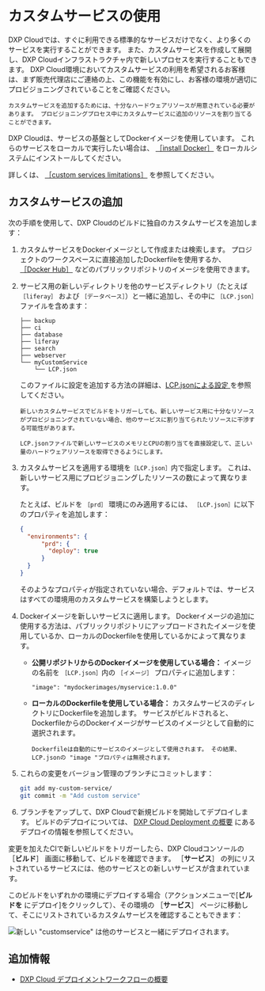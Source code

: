 # カスタムサービスの使用

DXP Cloudでは、すぐに利用できる標準的なサービスだけでなく、より多くのサービスを実行することができます。 また、カスタムサービスを作成して展開し、DXP Cloudインフラストラクチャ内で新しいプロセスを実行することもできます。 DXP Cloud環境においてカスタムサービスの利用を希望されるお客様は、まず販売代理店にご連絡の上、この機能を有効にし、お客様の環境が適切にプロビジョニングされていることをご確認ください。

```{note}
カスタムサービスを追加するためには、十分なハードウェアリソースが用意されている必要があります。 プロビジョニングプロセス中にカスタムサービスに追加のリソースを割り当てることができます。
```

DXP Cloudは、サービスの基盤としてDockerイメージを使用しています。 これらのサービスをローカルで実行したい場合は、 [［install Docker］](https://docs.docker.com/get-docker/) をローカルシステムにインストールしてください。

詳しくは、 [［custom services limitations］](../reference/platform-limitations.md#custom-services) を参照してください。

## カスタムサービスの追加

次の手順を使用して、DXP Cloudのビルドに独自のカスタムサービスを追加します：

1. カスタムサービスをDockerイメージとして作成または検索します。 プロジェクトのワークスペースに直接追加したDockerfileを使用するか、 [［Docker Hub］](https://hub.docker.com/) などのパブリックリポジトリのイメージを使用できます。

1. サービス用の新しいディレクトリを他のサービスディレクトリ（たとえば `［liferay］` および `［データベース］`）と一緒に追加し、その中に `［LCP.json］` ファイルを含めます：

    ```
    ├── backup
    ├── ci
    ├── database
    ├── liferay
    ├── search
    ├── webserver
    └── myCustomService
        └── LCP.json
    ```

    このファイルに設定を追加する方法の詳細は、[LCP.jsonによる設定 ](../reference/configuration-via-lcp-json.md) を参照してください。

    ```{warning}
    新しいカスタムサービスでビルドをトリガーしても、新しいサービス用に十分なリソースがプロビジョニングされていない場合、他のサービスに割り当てられたリソースに干渉する可能性があります。

    LCP.jsonファイルで新しいサービスのメモリとCPUの割り当てを直接設定して、正しい量のハードウェアリソースを取得できるようにします。
    ```

1. カスタムサービスを適用する環境を`［LCP.json］`内で指定します。 これは、新しいサービス用にプロビジョニングしたリソースの数によって異なります。

    たとえば、ビルドを `［prd］` 環境にのみ適用するには、 `［LCP.json］`に以下のプロパティを追加します：

    ```json
    {
      "environments": {
          "prd": {
            "deploy": true
          }
      }
    }
    ```

    そのようなプロパティが指定されていない場合、デフォルトでは、サービスはすべての環境用のカスタムサービスを構築しようとします。

1. Dockerイメージを新しいサービスに適用します。 Dockerイメージの追加に使用する方法は、パブリックリポジトリにアップロードされたイメージを使用しているか、ローカルのDockerfileを使用しているかによって異なります。

    * **公開リポジトリからのDockerイメージを使用している場合：** イメージの名前を `［LCP.json］`内の `［イメージ］` プロパティに追加します：

      ```
      "image": "mydockerimages/myservice:1.0.0"
      ```

    * **ローカルのDockerfileを使用している場合：** カスタムサービスのディレクトリにDockerfileを追加します。 サービスがビルドされると、DockerfileからのDockerイメージがサービスのイメージとして自動的に選択されます。

      ```{note}
      Dockerfileは自動的にサービスのイメージとして使用されます。 その結果、LCP.jsonの "image "プロパティは無視されます。
      ```

1. これらの変更をバージョン管理のブランチにコミットします：

    ```bash
    git add my-custom-service/
    git commit -m "Add custom service"
    ```

1. ブランチをアップして、DXP Cloudで新規ビルドを開始してデプロイします。 ビルドのデプロイについては、 [DXP Cloud Deployment の概要](./overview-of-the-dxp-cloud-deployment-workflow#deploy) にあるデプロイの情報を参照してください。

変更を加えたCIで新しいビルドをトリガーしたら、DXP Cloudコンソールの ［**ビルド**］ 画面に移動して、ビルドを確認できます。 ［**サービス**］ の列にリストされているサービスには、他のサービスとの新しいサービスが含まれています。

このビルドをいずれかの環境にデプロイする場合（アクションメニューで[**ビルドを** にデプロイ]をクリックして）、その環境の ［**サービス**］ ページに移動して、そこにリストされているカスタムサービスを確認することもできます：

![新しい "customservice" は他のサービスと一緒にデプロイされます。](./using-a-custom-service/images/01.png)

## 追加情報

* [DXP Cloud デプロイメントワークフローの概要](../build-and-deploy/overview-of-the-dxp-cloud-deployment-workflow)
